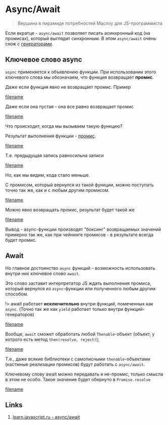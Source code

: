 # Async/Await

> Вершина в пирамиде потребностей Маслоу для JS-программиста

Если вкратце - `async/await` позволяет писать асинхронный
код (на промисах), который выглядит синхронным. В этом
`async/await` очень схож с [генераторами](../generators/generators.md).

## Ключевое слово async

`async` применяется к объявлению функции. При использовании этого
ключевого слова мы обозначаем, что функция возвращает **промис**.

Даже если функция явно не возвращает промис. Пример

[filename](asyncawait.js ':include :type=code :fragment=declaration')

Даже если она пустая - она все равно возвращает промис

[filename](asyncawait.js ':include :type=code :fragment=declarationEmpty')

Что происходит, когда мы вызываем такую функцию?

Результат выполнения функции - [промис](../promise/promise.md).

[filename](asyncawait.js ':include :type=code :fragment=declarationAndCall')

Т.е. предыдущая запись равносильна записи

[filename](asyncawait.js ':include :type=code :fragment=promiseInsteadOfAsyncFunc')

Но, как мы видим, кода стало меньше.

С промисом, который вернулся из такой функции, можно поступать 
точно так же, как и с любым другим промисом.

[filename](asyncawait.js ':include :type=code :fragment=waitForAsyncFunc')

Можно явно возвращать промис, результат будет такой же

[filename](asyncawait.js ':include :type=code :fragment=returnPromiseFromAsync')

Вывод - async-функции производят "боксинг" возвращаемых значений
примерно так же, как при чейнинге промисов - в результате всегда будет
промис.

## Await

Но главное достоинство `async` функций - возможность использовать
внутри них ключевое слово `await`. 

Это слово заставит интерпретатор JS ждать выполнения промиса, который
вернулся из `async`-функции или полученного любым другим способом. 

!> await работает **исключительно** внутри функций, помеченных как
`async`. (Точно так же как `yield` работает только внутри 
функций-генераторов)

[filename](asyncawait.js ':include :type=code :fragment=await')

Вообще, `await` сможет обработать любой `Thenable`-объект (объект, у котрого есть метод `then(resolve, reject)`);

[filename](asyncawait.js ':include :type=code :fragment=awaitThenable')

Т.е., даже всякие библиотеки с самописными `thenable`-объектами (кастмные реализации промисов) 
будут работать с `async/await`.

Ключевому слову await можно передавать и не-промис, только смысла в этом не особо.
Такое значение будет обернуто в `Promise.resolve`

[filename](asyncawait.js ':include :type=code :fragment=awaitNonPromise')

## Links

1. [learn.javascript.ru - async/await](https://learn.javascript.ru/async-await)
